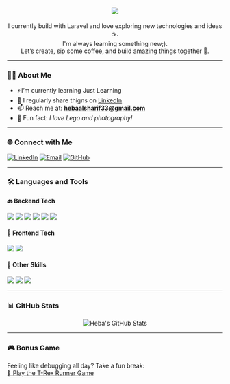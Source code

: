 ﻿<h1 align="center">
  <a href="https://git.io/typing-svg">
    <img src="https://readme-typing-svg.herokuapp.com/?lines=Hello,+There!+👋;I'm+Heba+Backend+Developer+&+Code+Crafter!&center=true&size=30">
  </a>
</h1>

<p align="center">
  I currently build with Laravel and love exploring new technologies and ideas ☕️.<br>
  I'm always learning something new;).<br>
  Let’s create, sip some coffee, and build amazing things together 🚀.
</p>

---

### 👩‍💻 About Me
- ⚡I’m currently learning Just Learning
- 📝 I regularly share thigns on [LinkedIn](https://www.linkedin.com/in/hebaasharif/)
- 📫 Reach me at: **hebaalsharif33@gmail.com**
- 🎯 Fun fact: *I love Lego and photography!*

---

### 🌐 Connect with Me

<p>
  <a href="https://www.linkedin.com/in/hebaasharif/"><img alt="LinkedIn" src="https://img.shields.io/badge/LinkedIn-blue?style=flat&logo=linkedin"></a>
  <a href="mailto:hebaalsharif33@gmail.com"><img alt="Email" src="https://img.shields.io/badge/Gmail-red?style=flat&logo=gmail"></a>
  <a href="https://github.com/hebafaisal"><img alt="GitHub" src="https://img.shields.io/badge/GitHub-100000?style=flat&logo=github&logoColor=white"></a>
</p>

---

### 🛠️ Languages and Tools

#### 🔙 Backend Tech
<p>
  <img src="https://img.shields.io/badge/JavaScript-F7DF1E?style=for-the-badge&logo=javascript&logoColor=black"/>
  <img src="https://img.shields.io/badge/Node.js-339933?style=for-the-badge&logo=nodedotjs&logoColor=white"/>
  <img src="https://img.shields.io/badge/NestJS-E0234E?style=for-the-badge&logo=nestjs&logoColor=white"/>
  <img src="https://img.shields.io/badge/Java-007396?style=for-the-badge&logo=java&logoColor=white"/>
  <img src="https://img.shields.io/badge/Spring%20Boot-6DB33F?style=for-the-badge&logo=spring-boot&logoColor=white"/>
  <img src="https://img.shields.io/badge/MySQL-00758F?style=for-the-badge&logo=mysql&logoColor=white"/>
</p>

#### 🎨 Frontend Tech
<p>
  <img src="https://img.shields.io/badge/CSS3-1572B6?style=for-the-badge&logo=css3&logoColor=white"/>
  <img src="https://img.shields.io/badge/TailwindCSS-38B2AC?style=for-the-badge&logo=tailwind-css&logoColor=white"/>
</p>

#### 🧰 Other Skills
<p>
  <img src="https://img.shields.io/badge/Git-F05032?style=for-the-badge&logo=git&logoColor=white"/>
  <img src="https://img.shields.io/badge/GitHub-181717?style=for-the-badge&logo=github&logoColor=white"/>
  <img src="https://img.shields.io/badge/Figma-F24E1E?style=for-the-badge&logo=figma&logoColor=white"/>
</p>

---

### 📊 GitHub Stats

<p align="center">
  <img src="https://github-readme-stats.vercel.app/api?username=hebafaisal&show_icons=true&theme=radical" alt="Heba's GitHub Stats" />
</p>

---

### 🎮 Bonus Game

Feeling like debugging all day? Take a fun break:  
[🦖 Play the T-Rex Runner Game](https://krishealty.github.io/T-Rex-runner/)
